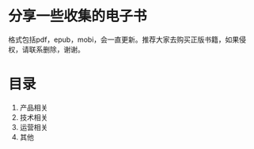# 分享一些收集的电子书
格式包括pdf，epub，mobi，会一直更新。推荐大家去购买正版书籍，如果侵权，请联系删除，谢谢。
# 目录
1. 产品相关
2. 技术相关
3. 运营相关
4. 其他

